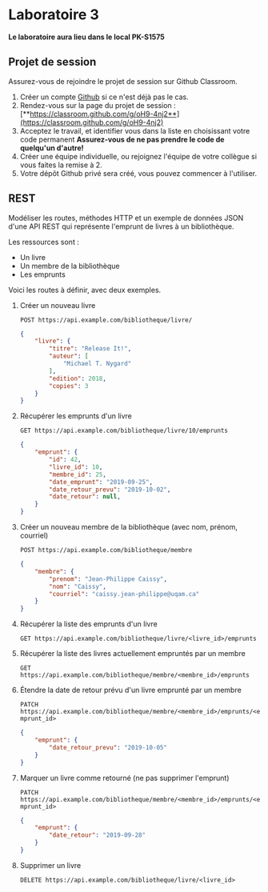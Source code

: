 # Laboratoire 3

**Le laboratoire aura lieu dans le local PK-S1575**

## Projet de session

Assurez-vous de rejoindre le projet de session sur Github Classroom.

1. Créer un compte [Github](https://github.com) si ce n'est déjà pas le cas.
2. Rendez-vous sur la page du projet de session :
    [**https://classroom.github.com/g/oH9-4nj2**](https://classroom.github.com/g/oH9-4nj2)
3. Acceptez le travail, et identifier vous dans la liste en choisissant votre code permanent
    **Assurez-vous de ne pas prendre le code de quelqu'un d'autre!**
4. Créer une équipe individuelle, ou rejoignez l'équipe de votre collègue si vous faites la remise à 2.
5. Votre dépôt Github privé sera créé, vous pouvez commencer à l'utiliser.

## REST

Modéliser les routes, méthodes HTTP et un exemple de données JSON d'une API REST qui représente
l'emprunt de livres à un bibliothèque.

Les ressources sont :

* Un livre
* Un membre de la bibliothèque
* Les emprunts

Voici les routes à définir, avec deux exemples.

1. Créer un nouveau livre

    `POST https://api.example.com/bibliotheque/livre/`

    ```json
    {
        "livre": {
            "titre": "Release It!",
            "auteur": [
                "Michael T. Nygard"
            ],
            "edition": 2018,
            "copies": 3
        }
    }
    ```

2. Récupérer les emprunts d'un livre

    `GET https://api.example.com/bibliotheque/livre/10/emprunts`

    ```json
    {
        "emprunt": {
            "id": 42,
            "livre_id": 10,
            "membre_id": 25,
            "date_emprunt": "2019-09-25",
            "date_retour_prevu": "2019-10-02",
            "date_retour": null,
        }
    }
    ```

3. Créer un nouveau membre de la bibliothèque (avec nom, prénom, courriel)

    `POST https://api.example.com/bibliotheque/membre`

    ```json
    {
        "membre": {
            "prenom": "Jean-Philippe Caissy",
            "nom": "Caissy",
            "courriel": "caissy.jean-philippe@uqam.ca"
        }
    }
    ```

4. Récupérer la liste des emprunts d'un livre

    `GET https://api.example.com/bibliotheque/livre/<livre_id>/emprunts`

5. Récupérer la liste des livres actuellement empruntés par un membre

    `GET https://api.example.com/bibliotheque/membre/<membre_id>/emprunts`

6. Étendre la date de retour prévu d'un livre emprunté par un membre

    `PATCH https://api.example.com/bibliotheque/membre/<membre_id>/emprunts/<emprunt_id>`

    ```json
    {
        "emprunt": {
            "date_retour_prevu": "2019-10-05"
        }
    }
    ```

7. Marquer un livre comme retourné (ne pas supprimer l'emprunt)

    `PATCH https://api.example.com/bibliotheque/membre/<membre_id>/emprunts/<emprunt_id>`

    ```json
    {
        "emprunt": {
            "date_retour": "2019-09-28"
        }
    }
    ```

8. Supprimer un livre

    `DELETE https://api.example.com/bibliotheque/livre/<livre_id>`
